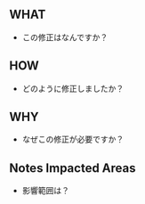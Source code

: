 ## WHAT
- この修正はなんですか？

## HOW
- どのように修正しましたか？

## WHY
- なぜこの修正が必要ですか？

## Notes Impacted Areas
- 影響範囲は？
